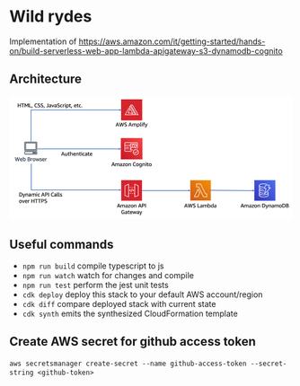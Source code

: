 # Wild rydes

Implementation of https://aws.amazon.com/it/getting-started/hands-on/build-serverless-web-app-lambda-apigateway-s3-dynamodb-cognito

## Architecture

<img src="./Serverless_Architecture.png" />

## Useful commands

- `npm run build` compile typescript to js
- `npm run watch` watch for changes and compile
- `npm run test` perform the jest unit tests
- `cdk deploy` deploy this stack to your default AWS account/region
- `cdk diff` compare deployed stack with current state
- `cdk synth` emits the synthesized CloudFormation template

## Create AWS secret for github access token

```
aws secretsmanager create-secret --name github-access-token --secret-string <github-token>
```
